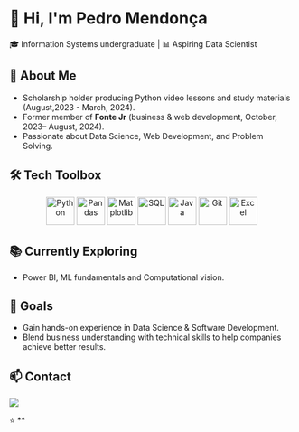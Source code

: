 # 👋 Hi, I'm Pedro Mendonça

🎓 Information Systems undergraduate | 📊 Aspiring Data Scientist

## 🚀 About Me
- Scholarship holder producing Python video lessons and study materials (August,2023 - March, 2024).
- Former member of **Fonte Jr** (business & web development, October, 2023– August, 2024).
- Passionate about Data Science, Web Development, and Problem Solving.

## 🛠️ Tech Toolbox
<p align="center">
  <img src="https://cdn.jsdelivr.net/gh/devicons/devicon/icons/python/python-original.svg" alt="Python" width="50" height="50"/>
  <img src="https://cdn.jsdelivr.net/gh/devicons/devicon/icons/pandas/pandas-original.svg" alt="Pandas" width="50" height="50"/>
  <img src="https://upload.wikimedia.org/wikipedia/commons/8/84/Matplotlib_icon.svg" alt="Matplotlib" width="50" height="50"/>
  <img src="https://cdn.jsdelivr.net/gh/devicons/devicon/icons/mysql/mysql-original.svg" alt="SQL" width="50" height="50"/>
  <img src="https://cdn.jsdelivr.net/gh/devicons/devicon/icons/java/java-original.svg" alt="Java" width="50" height="50"/>
  <img src="https://cdn.jsdelivr.net/gh/devicons/devicon/icons/git/git-original.svg" alt="Git" width="50" height="50"/>
  <img src="https://cdn.jsdelivr.net/gh/devicons/devicon/icons/excel/excel-original.svg" alt="Excel" width="50" height="50"/>
</p>

## 📚 Currently Exploring
- Power BI, ML fundamentals and Computational vision.

## 🌟 Goals
- Gain hands-on experience in Data Science & Software Development.
- Blend business understanding with technical skills to help companies achieve better results.

## 📫 Contact
[![](https://img.shields.io/badge/linkedin-blue)](https://www.linkedin.com/in/p-mendoncad/)

⭐️ **

